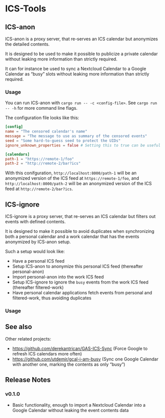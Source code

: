 # ICS-Tools

## ICS-anon

ICS-anon is a proxy server, that re-serves an ICS calendar but anonymizes the detailed contents.

It is designed to be used to make it possible to publicize a private calendar without leaking more information than strictly required.

It can for instance be used to sync a Nextcloud Calendar to a Google Calendar as “busy” slots without leaking more information than strictly required.

### Usage

You can run ICS-anon with `cargo run -- -c <config-file>`. See `cargo run -- -h` for more command line flags.

The configuration file looks like this:
```toml
[config]
name = "The censored calendar's name"
message = "The message to use as summary of the censored events"
seed = "Some hard-to-guess seed to protect the UIDs"
ignore_unknown_properties = false # Setting this to true can be useful when using a not-yet-supported ICS feed

[calendars]
path-1 = "https://remote-1/foo"
path-2 = "http://remote-2/bar?ics"
```

With this conifguration, `http://localhost:8000/path-1` will be an anonymized version of the ICS feed at `https://remote-1/foo`, and `http://localhost:8000/path-2` will be an anonymized version of the ICS feed at `http://remote-2/bar?ics`.

## ICS-ignore

ICS-ignore is a proxy server, that re-serves an ICS calendar but filters out events with defined contents.

It is designed to make it possible to avoid duplicates when synchronizing both a personal calendar and a work calendar that has the events anonymized by ICS-anon setup.

Such a setup would look like:
- Have a personal ICS feed
- Setup ICS-anon to anonymize this personal ICS feed (thereafter personal-anon)
- Import personal-anon into the work ICS feed
- Setup ICS-ignore to ignore the `busy` events from the work ICS feed (thereafter filtered-work)
- Have personal calendar applications fetch events from personal and filtered-work, thus avoiding duplicates

### Usage

## See also

Other related projects:
- https://github.com/derekantrican/GAS-ICS-Sync (Force Google to refresh ICS calendars more often)
- https://github.com/utdemir/gcal-i-am-busy (Sync one Google Calendar with another one, marking the contents as only “busy”)

## Release Notes

### v0.1.0

- Basic functionality, enough to import a Nextcloud Calendar into a Google Calendar without leaking the event contents data
